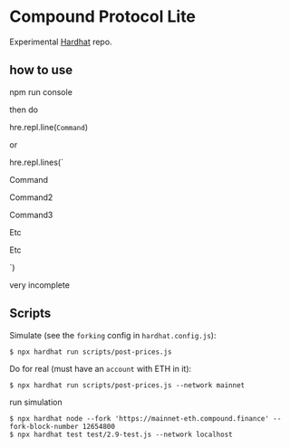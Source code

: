 # Compound Protocol Lite

Experimental [Hardhat](https://hardhat.org/) repo.

## how to use

npm run console

then do

hre.repl.line(`Command`)

or


hre.repl.lines(`

  Command

  Command2

  Command3

  Etc

  Etc

  `)

very incomplete


## Scripts

Simulate (see the `forking` config in `hardhat.config.js`):

```
$ npx hardhat run scripts/post-prices.js
```

Do for real (must have an `account` with ETH in it):

```
$ npx hardhat run scripts/post-prices.js --network mainnet
```


run simulation
```
$ npx hardhat node --fork 'https://mainnet-eth.compound.finance' --fork-block-number 12654800
$ npx hardhat test test/2.9-test.js --network localhost
```
